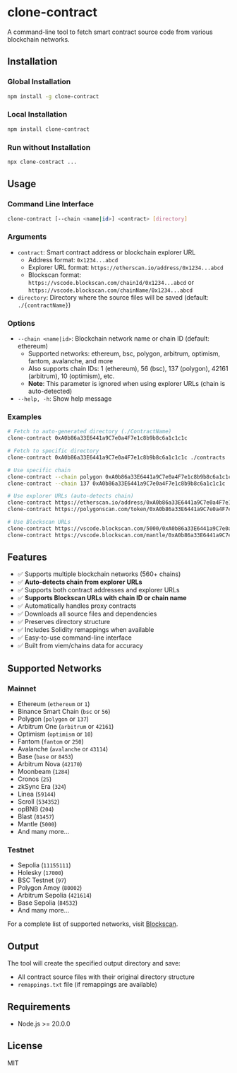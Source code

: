 # clone-contract

A command-line tool to fetch smart contract source code from various blockchain networks.

## Installation

### Global Installation
```bash
npm install -g clone-contract
```

### Local Installation
```bash
npm install clone-contract
```
### Run without Installation
```bash
npx clone-contract ...
```


## Usage

### Command Line Interface

```bash
clone-contract [--chain <name|id>] <contract> [directory]
```

### Arguments

- `contract`: Smart contract address or blockchain explorer URL
  - Address format: `0x1234...abcd`
  - Explorer URL format: `https://etherscan.io/address/0x1234...abcd`
  - Blockscan format: `https://vscode.blockscan.com/chainId/0x1234...abcd` or `https://vscode.blockscan.com/chainName/0x1234...abcd`
- `directory`: Directory where the source files will be saved (default: `./{contractName}`)

### Options

- `--chain <name|id>`: Blockchain network name or chain ID (default: ethereum)
  - Supported networks: ethereum, bsc, polygon, arbitrum, optimism, fantom, avalanche, and more
  - Also supports chain IDs: 1 (ethereum), 56 (bsc), 137 (polygon), 42161 (arbitrum), 10 (optimism), etc.
  - **Note**: This parameter is ignored when using explorer URLs (chain is auto-detected)
- `--help, -h`: Show help message

### Examples

```bash
# Fetch to auto-generated directory (./ContractName)
clone-contract 0xA0b86a33E6441a9C7e0a4F7e1c8b9b8c6a1c1c1c

# Fetch to specific directory
clone-contract 0xA0b86a33E6441a9C7e0a4F7e1c8b9b8c6a1c1c1c ./contracts

# Use specific chain
clone-contract --chain polygon 0xA0b86a33E6441a9C7e0a4F7e1c8b9b8c6a1c1c1c
clone-contract --chain 137 0xA0b86a33E6441a9C7e0a4F7e1c8b9b8c6a1c1c1c ./contracts

# Use explorer URLs (auto-detects chain)
clone-contract https://etherscan.io/address/0xA0b86a33E6441a9C7e0a4F7e1c8b9b8c6a1c1c1c
clone-contract https://polygonscan.com/token/0xA0b86a33E6441a9C7e0a4F7e1c8b9b8c6a1c1c1c ./contracts

# Use Blockscan URLs
clone-contract https://vscode.blockscan.com/5000/0xA0b86a33E6441a9C7e0a4F7e1c8b9b8c6a1c1c1c
clone-contract https://vscode.blockscan.com/mantle/0xA0b86a33E6441a9C7e0a4F7e1c8b9b8c6a1c1c1c ./contracts
```

## Features

- ✅ Supports multiple blockchain networks (560+ chains)
- ✅ **Auto-detects chain from explorer URLs** 
- ✅ Supports both contract addresses and explorer URLs
- ✅ **Supports Blockscan URLs with chain ID or chain name**
- ✅ Automatically handles proxy contracts
- ✅ Downloads all source files and dependencies
- ✅ Preserves directory structure
- ✅ Includes Solidity remappings when available
- ✅ Easy-to-use command-line interface
- ✅ Built from viem/chains data for accuracy

## Supported Networks

### Mainnet
- Ethereum (`ethereum` or `1`)
- Binance Smart Chain (`bsc` or `56`)
- Polygon (`polygon` or `137`)
- Arbitrum One (`arbitrum` or `42161`)
- Optimism (`optimism` or `10`)
- Fantom (`fantom` or `250`)
- Avalanche (`avalanche` or `43114`)
- Base (`base` or `8453`)
- Arbitrum Nova (`42170`)
- Moonbeam (`1284`)
- Cronos (`25`)
- zkSync Era (`324`)
- Linea (`59144`)
- Scroll (`534352`)
- opBNB (`204`)
- Blast (`81457`)
- Mantle (`5000`)
- And many more...

### Testnet
- Sepolia (`11155111`)
- Holesky (`17000`)
- BSC Testnet (`97`)
- Polygon Amoy (`80002`)
- Arbitrum Sepolia (`421614`)
- Base Sepolia (`84532`)
- And many more...

For a complete list of supported networks, visit [Blockscan](https://vscode.blockscan.com/).

## Output

The tool will create the specified output directory and save:

- All contract source files with their original directory structure
- `remappings.txt` file (if remappings are available)

## Requirements

- Node.js >= 20.0.0

## License

MIT 